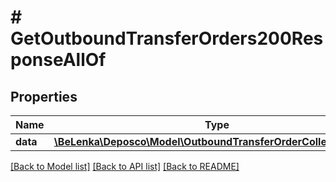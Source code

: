 # # GetOutboundTransferOrders200ResponseAllOf

## Properties

Name | Type | Description | Notes
------------ | ------------- | ------------- | -------------
**data** | [**\BeLenka\Deposco\Model\OutboundTransferOrderCollectionDTO[]**](OutboundTransferOrderCollectionDTO.md) |  | [optional]

[[Back to Model list]](../../README.md#models) [[Back to API list]](../../README.md#endpoints) [[Back to README]](../../README.md)
